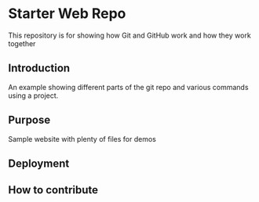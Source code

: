 # Starter Web Repo

This repository is for showing how Git and GitHub work and how they work together

## Introduction

An example showing different parts of the git repo and various commands using a project.

## Purpose

Sample website with plenty of files for demos

## Deployment

## How to contribute